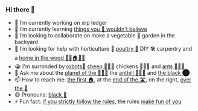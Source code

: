 ### Hi there 👋


- 🔭 I’m currently working on xrp ledger
- 🌱 I’m currently learning [things you 🐑 wouldn't believe](https://youtu.be/QefqJ7YhbWQ)
- 👯 I’m looking to collaborate on make a vegetable 🥬 garden in the backyard
- 🤔 I’m looking for help with horticulture 🥬 [poultry 🐔](https://youtu.be/0Y4eplg31yk) DIY 🛠 carpentry and a [home in the wood 🌳🌳🏠🌳🌳](https://youtu.be/T3NCVtQcoO8)
- 😭 I'm surronded by [robots🤖](https://youtu.be/GcMXQZ69lSI) [sheep 🐑🐑🐑](https://youtu.be/g4XiKChyK7A) chickens 🐔🐔🐔 and [ants 🐜🐜🐜](https://youtu.be/oD_Bdq1MLWg)
- 💬 Ask me about the [planet of the 🐑🐑🐑](https://youtu.be/kfFuckTgnc4) the [anthill 🐜🐜🐜](https://youtu.be/T2f1pnU-0XE)  and [the black ⬤](https://youtu.be/atMdf0rhbpI)
- 📫 How to reach me: [the first 🏠](https://youtu.be/312SDrHM37Y), at the [end of the 🛣️](https://youtu.be/yc5AWImplfE), on the right, [over the 🌈](https://youtu.be/V1bFr2SWP1I)
- 😄 Pronouns: [black 🐑](https://youtu.be/pDo18tfPITA)
- ⚡ Fun fact: [if you strictly follow the rules](https://youtu.be/4iQKs21U_6o), the rules [make fun of you](https://youtu.be/xrTUmYxnNlo)

